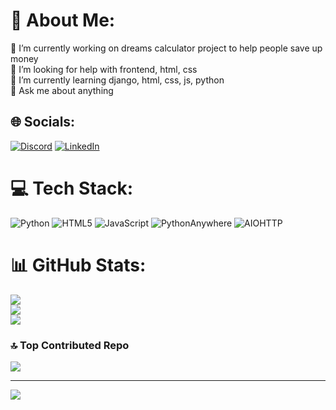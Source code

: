 # 💫 About Me:
🔭 I’m currently working on dreams calculator project to help people save up money<br>🤝 I’m looking for help with frontend, html, css<br>🌱 I’m currently learning django, html, css, js, python<br>💬 Ask me about anything


## 🌐 Socials:
[![Discord](https://img.shields.io/badge/Discord-%237289DA.svg?logo=discord&logoColor=white)](https://discord.gg/kripl) [![LinkedIn](https://img.shields.io/badge/LinkedIn-%230077B5.svg?logo=linkedin&logoColor=white)](https://linkedin.com/in/roman-kolchin) 

# 💻 Tech Stack:
![Python](https://img.shields.io/badge/python-3670A0?style=for-the-badge&logo=python&logoColor=ffdd54) ![HTML5](https://img.shields.io/badge/html5-%23E34F26.svg?style=for-the-badge&logo=html5&logoColor=white) ![JavaScript](https://img.shields.io/badge/javascript-%23323330.svg?style=for-the-badge&logo=javascript&logoColor=%23F7DF1E) ![PythonAnywhere](https://img.shields.io/badge/pythonanywhere-%232F9FD7.svg?style=for-the-badge&logo=pythonanywhere&logoColor=151515) ![AIOHTTP](https://img.shields.io/badge/iohttp-%232C5bb4.svg?style=for-the-badge&logo=aiohttp&logoColor=white)
# 📊 GitHub Stats:
![](https://github-readme-stats.vercel.app/api?username=kripl23&theme=radical&hide_border=false&include_all_commits=true&count_private=true)<br/>
![](https://github-readme-streak-stats.herokuapp.com/?user=kripl23&theme=radical&hide_border=false)<br/>
![](https://github-readme-stats.vercel.app/api/top-langs/?username=kripl23&theme=radical&hide_border=false&include_all_commits=true&count_private=true&layout=compact)

### 🔝 Top Contributed Repo
![](https://github-contributor-stats.vercel.app/api?username=kripl23&limit=5&theme=dark&combine_all_yearly_contributions=true)

---
[![](https://visitcount.itsvg.in/api?id=kripl23&icon=1&color=11)](https://visitcount.itsvg.in)

<!-- Proudly created with GPRM ( https://gprm.itsvg.in ) -->
